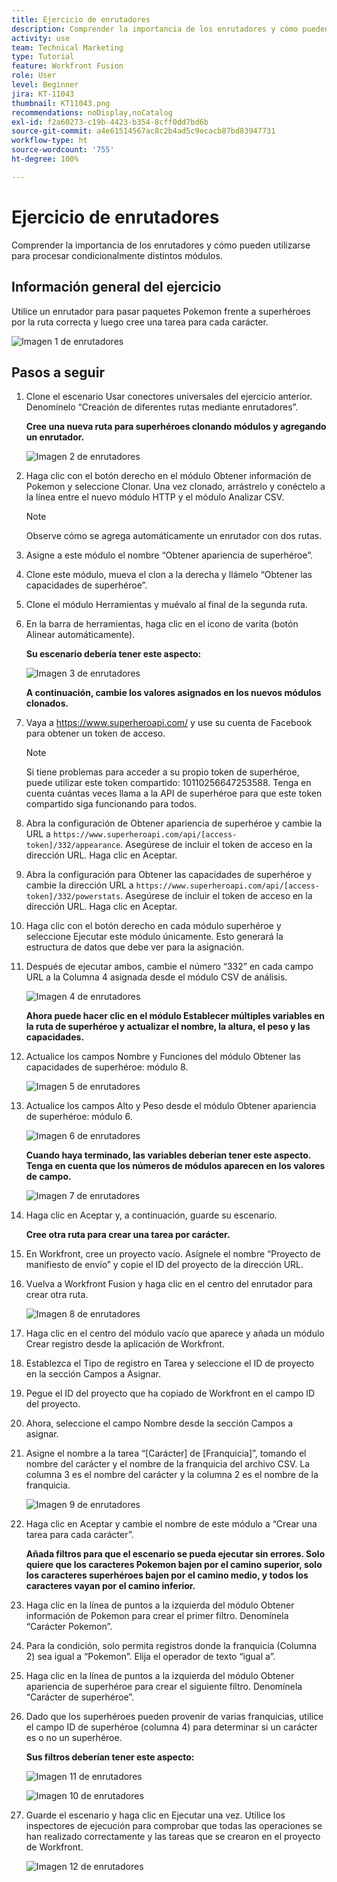 ```yaml
---
title: Ejercicio de enrutadores
description: Comprender la importancia de los enrutadores y cómo pueden utilizarse para procesar condicionalmente distintos módulos.
activity: use
team: Technical Marketing
type: Tutorial
feature: Workfront Fusion
role: User
level: Beginner
jira: KT-11043
thumbnail: KT11043.png
recommendations: noDisplay,noCatalog
exl-id: f2a60273-c19b-4423-b354-8cff0dd7bd6b
source-git-commit: a4e61514567ac8c2b4ad5c9ecacb87bd83947731
workflow-type: ht
source-wordcount: '755'
ht-degree: 100%

---
```


# Ejercicio de enrutadores

Comprender la importancia de los enrutadores y cómo pueden utilizarse para procesar condicionalmente distintos módulos.

## Información general del ejercicio

Utilice un enrutador para pasar paquetes Pokemon frente a superhéroes por la ruta correcta y luego cree una tarea para cada carácter.

![Imagen 1 de enrutadores ](../12-exercises/assets/routers-walkthrough-1.png)

## Pasos a seguir

1. Clone el escenario Usar conectores universales del ejercicio anterior. Denomínelo “Creación de diferentes rutas mediante enrutadores”.

   **Cree una nueva ruta para superhéroes clonando módulos y agregando un enrutador.**

   ![Imagen 2 de enrutadores](../12-exercises/assets/routers-walkthrough-2.png)

1. Haga clic con el botón derecho en el módulo Obtener información de Pokemon y seleccione Clonar. Una vez clonado, arrástrelo y conéctelo a la línea entre el nuevo módulo HTTP y el módulo Analizar CSV.

   >[!NOTE]
   >
   > Observe cómo se agrega automáticamente un enrutador con dos rutas.

1. Asigne a este módulo el nombre “Obtener apariencia de superhéroe”.
1. Clone este módulo, mueva el clon a la derecha y llámelo “Obtener las capacidades de superhéroe”.
1. Clone el módulo Herramientas y muévalo al final de la segunda ruta.
1. En la barra de herramientas, haga clic en el icono de varita (botón Alinear automáticamente).

   **Su escenario debería tener este aspecto:**

   ![Imagen 3 de enrutadores ](../12-exercises/assets/routers-walkthrough-3.png)

   **A continuación, cambie los valores asignados en los nuevos módulos clonados.**

1. Vaya a <https://www.superheroapi.com/> y use su cuenta de Facebook para obtener un token de acceso.

   >[!NOTE]
   >
   >Si tiene problemas para acceder a su propio token de superhéroe, puede utilizar este token compartido: 10110256647253588. Tenga en cuenta cuántas veces llama a la API de superhéroe para que este token compartido siga funcionando para todos.

1. Abra la configuración de Obtener apariencia de superhéroe y cambie la URL a `https://www.superheroapi.com/api/[access- token]/332/appearance`. Asegúrese de incluir el token de acceso en la dirección URL. Haga clic en Aceptar.
1. Abra la configuración para Obtener las capacidades de superhéroe y cambie la dirección URL a `https://www.superheroapi.com/api/[access- token]/332/powerstats`. Asegúrese de incluir el token de acceso en la dirección URL. Haga clic en Aceptar.
1. Haga clic con el botón derecho en cada módulo superhéroe y seleccione Ejecutar este módulo únicamente. Esto generará la estructura de datos que debe ver para la asignación.
1. Después de ejecutar ambos, cambie el número “332” en cada campo URL a la Columna 4 asignada desde el módulo CSV de análisis.

   ![Imagen 4 de enrutadores](../12-exercises/assets/routers-walkthrough-4.png)

   **Ahora puede hacer clic en el módulo Establecer múltiples variables en la ruta de superhéroe y actualizar el nombre, la altura, el peso y las capacidades.**

1. Actualice los campos Nombre y Funciones del módulo Obtener las capacidades de superhéroe: módulo 8.

   ![Imagen 5 de enrutadores](../12-exercises/assets/routers-walkthrough-5.png)

1. Actualice los campos Alto y Peso desde el módulo Obtener apariencia de superhéroe: módulo 6.

   ![Imagen 6 de enrutadores ](../12-exercises/assets/routers-walkthrough-6.png)

   **Cuando haya terminado, las variables deberían tener este aspecto. Tenga en cuenta que los números de módulos aparecen en los valores de campo.**

   ![Imagen 7 de enrutadores](../12-exercises/assets/routers-walkthrough-7.png)

1. Haga clic en Aceptar y, a continuación, guarde su escenario.

   **Cree otra ruta para crear una tarea por carácter.**

1. En Workfront, cree un proyecto vacío. Asígnele el nombre “Proyecto de manifiesto de envío” y copie el ID del proyecto de la dirección URL.
1. Vuelva a Workfront Fusion y haga clic en el centro del enrutador para crear otra ruta.

   ![Imagen 8 de enrutadores](../12-exercises/assets/routers-walkthrough-8.png)

1. Haga clic en el centro del módulo vacío que aparece y añada un módulo Crear registro desde la aplicación de Workfront.
1. Establezca el Tipo de registro en Tarea y seleccione el ID de proyecto en la sección Campos a Asignar.
1. Pegue el ID del proyecto que ha copiado de Workfront en el campo ID del proyecto.
1. Ahora, seleccione el campo Nombre desde la sección Campos a asignar.
1. Asigne el nombre a la tarea “[Carácter] de [Franquicia]”, tomando el nombre del carácter y el nombre de la franquicia del archivo CSV. La columna 3 es el nombre del carácter y la columna 2 es el nombre de la franquicia.

   ![Imagen 9 de enrutadores ](../12-exercises/assets/routers-walkthrough-9.png)

1. Haga clic en Aceptar y cambie el nombre de este módulo a “Crear una tarea para cada carácter”.

   **Añada filtros para que el escenario se pueda ejecutar sin errores. Solo quiere que los caracteres Pokemon bajen por el camino superior, solo los caracteres superhéroes bajen por el camino medio, y todos los caracteres vayan por el camino inferior.**

1. Haga clic en la línea de puntos a la izquierda del módulo Obtener información de Pokemon para crear el primer filtro. Denomínela “Carácter Pokemon”.
1. Para la condición, solo permita registros donde la franquicia (Columna 2) sea igual a “Pokemon”. Elija el operador de texto “igual a”.
1. Haga clic en la línea de puntos a la izquierda del módulo Obtener apariencia de superhéroe para crear el siguiente filtro. Denomínela “Carácter de superhéroe”.
1. Dado que los superhéroes pueden provenir de varias franquicias, utilice el campo ID de superhéroe (columna 4) para determinar si un carácter es o no un superhéroe.

   **Sus filtros deberían tener este aspecto:**

   ![Imagen 11 de enrutadores ](../12-exercises/assets/routers-walkthrough-11.png)

   ![Imagen 10 de enrutadores](../12-exercises/assets/routers-walkthrough-10.png)

1. Guarde el escenario y haga clic en Ejecutar una vez. Utilice los inspectores de ejecución para comprobar que todas las operaciones se han realizado correctamente y las tareas que se crearon en el proyecto de Workfront.

   ![Imagen 12 de enrutadores ](../12-exercises/assets/routers-walkthrough-12.png)
